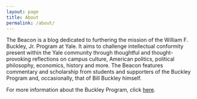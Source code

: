 ```yaml
---
layout: page
title: About
permalink: /about/
---
```

The Beacon is a blog dedicated to furthering the mission of the William F. Buckley, Jr. Program at Yale. It aims to challenge intellectual conformity present within the Yale community through thoughtful and thought­-provoking reflections on campus culture, American politics, political philosophy, economics, history and more. The Beacon features commentary and scholarship from students and supporters of the Buckley Program and, occasionally, that of Bill Buckley himself. 

For more information about the Buckley Program, click [here](http://www.buckleyprogram.com). 